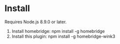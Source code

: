 # Install

Requires Node.js 8.9.0 or later.

1. Install homebridge: npm install -g homebridge
2. Install this plugin: npm install -g homebridge-wink3
